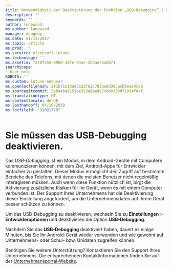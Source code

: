 ```yaml
---
title: Notwendigkeit zur Deaktivierung der Funktion „USB-Debugging“ | Microsoft-Dokumentation
description: ''
keywords: ''
author: lenewsad
ms.author: lanewsad
manager: dougeby
ms.date: 01/11/2017
ms.topic: article
ms.prod: ''
ms.service: microsoft-intune
ms.technology: ''
ms.assetid: f250f455-898d-46fe-93ac-2b3aec6a0b71
searchScope:
- User help
ROBOTS: ''
ms.custom: intune-enduser
ms.openlocfilehash: 2f1b71513ad5e22f62c783ac8d305acb9eac4cca
ms.sourcegitcommit: 5eba4bad151be32346aedc7cbb0333d71934f8cf
ms.translationtype: HT
ms.contentlocale: de-DE
ms.lasthandoff: 04/16/2018
ms.locfileid: "31021779"
---
```

# <a name="you-need-to-turn-off-usb-debugging"></a>Sie müssen das USB-Debugging deaktivieren.

Das _USB-Debugging_ ist ein Modus, in dem Android-Geräte mit Computern kommunizieren können, mit dem Ziel, Android-Apps für Entwickler einfacher zu gestalten. Dieser Modus ermöglicht den Zugriff auf bestimmte Bereiche des Telefons, mit denen die meisten Benutzer nicht regelmäßig interagieren müssen. Auch wenn diese Funktion nützlich ist, birgt die Aktivierung zusätzliche Risiken für Ihr Gerät, wenn es mit einem Computer verbunden ist. Der Support Ihres Unternehmens hat die Deaktivierung dieser Einstellung angefordert, um die Unternehmensdaten auf Ihrem Gerät besser schützen zu können.

Um das USB-Debugging zu deaktivieren, wechseln Sie zu **Einstellungen** > **Entwickleroptionen** und deaktivieren die Option **USB-Debugging**.

Nachdem Sie das **USB-Debugging** deaktiviert haben, dauert es einige Minuten, bis Sie Ihr Android-Gerät wieder verwenden und wie gewohnt auf Unternehmens- oder Schul- bzw. Unidaten zugreifen können.

Benötigen Sie weitere Unterstützung? Kontaktieren Sie den Support Ihres Unternehmens. Die entsprechenden Kontaktinformationen finden Sie auf der [Unternehmensportal-Website](https://portal.manage.microsoft.com#HelpDeskDialog).

